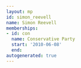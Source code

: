 ```yaml
---
layout: mp
id: simon_reevell
name: Simon Reevell
memberships:
- id: con
  name: Conservative Party
  start: '2010-06-08'
  end: 
autogenerated: true
---
```

